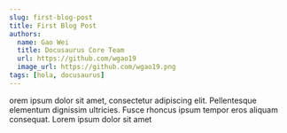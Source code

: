 ```yaml
---
slug: first-blog-post
title: First Blog Post
authors:
  name: Gao Wei
  title: Docusaurus Core Team
  url: https://github.com/wgao19
  image_url: https://github.com/wgao19.png
tags: [hola, docusaurus]
---
```


orem ipsum dolor sit amet, consectetur adipiscing elit. Pellentesque elementum dignissim ultricies. Fusce rhoncus ipsum tempor eros aliquam consequat. Lorem ipsum dolor sit amet
